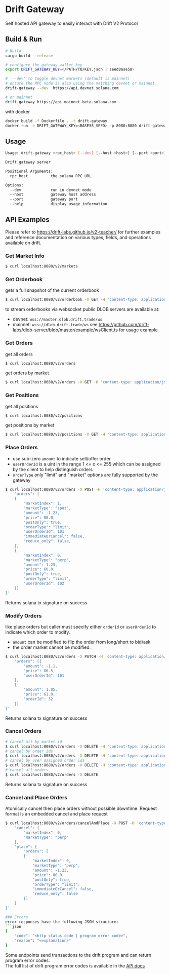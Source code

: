 # Drift Gateway

Self hosted API gateway to easily interact with Drift V2 Protocol

## Build & Run

```bash
# build
cargo build --release

# configure the gateway wallet key
export DRIFT_GATEWAY_KEY=</PATH/TO/KEY.json | seedBase58>

# '--dev' to toggle devnet markets (default is mainnet)
# ensure the RPC node is also using the matching devnet or mainnet
drift-gateway --dev  https://api.devnet.solana.com

# or mainnet
drift-gateway https://api.mainnet-beta.solana.com
```

with docker
```bash
docker build -f Dockerfile . -t drift-gateway
docker run -e DRIFT_GATEWAY_KEY=<BASE58_SEED> -p 8080:8080 drift-gateway https://api.mainnet-beta.solana.com --host 0.0.0.0
```

## Usage
```bash
Usage: drift-gateway <rpc_host> [--dev] [--host <host>] [--port <port>]

Drift gateway server

Positional Arguments:
  rpc_host          the solana RPC URL

Options:
  --dev             run in devnet mode
  --host            gateway host address
  --port            gateway port
  --help            display usage information
```

## API Examples

Please refer to https://drift-labs.github.io/v2-teacher/ for further examples and reference documentation on various types, fields, and operations available on drift.

### Get Market Info
```bash
$ curl localhost:8080/v2/markets
```

### Get Orderbook
gets a full snapshot of the current orderbook
```bash
$ curl localhost:8080/v2/orderbook -X GET -H 'content-type: application/json' -d '{"marketIndex":0,"marketType":"perp"}'
```

to stream orderbooks via websocket public DLOB servers are available at:
- devnet: `wss://master.dlob.drift.trade/ws`
- mainnet: `wss://dlob.drift.trade/ws`
see https://github.com/drift-labs/dlob-server/blob/master/example/wsClient.ts for usage example

### Get Orders
get all orders
```bash
$ curl localhost:8080/v2/orders
```
get orders by market
```bash
$ curl localhost:8080/v2/orders -X GET -H 'content-type: application/json' -d '{"marketIndex":1,"marketType":"spot"}'
```

### Get Positions
get all positions
```bash
$ curl localhost:8080/v2/positions
```
get positions by market
```bash
$ curl localhost:8080/v2/positions -X GET -H 'content-type: application/json' -d '{"marketIndex":0,"marketType":"perp"}'
```

### Place Orders

- use sub-zero `amount` to indicate sell/offer order
- `userOrderId` is a uint in the range 1 <= x <= 255 which can be assigned by the client to help distinguish orders
- `orderType` only "limit" and "market" options are fully supported by the gateway

```bash
$ curl localhost:8080/v2/orders -X POST -H 'content-type: application/json' -d '{
    "orders": [
    {
        "marketIndex": 1,
        "marketType": "spot",
        "amount": -1.23,
        "price": 80.0,
        "postOnly": true,
        "orderType": "limit",
        "userOrderId": 101
        "immediateOrCancel": false,
        "reduce_only": false,
    },
    {
        "marketIndex": 0,
        "marketType": "perp",
        "amount": 1.23,
        "price": 60.0,
        "postOnly": true,
        "orderType": "limit",
        "userOrderId": 102
    }]
}'
```
Returns solana tx signature on success

### Modify Orders
like place orders but caller must specify either `orderId` or `userOrderId` to indicate which order to modify.

- `amount` can be modified to flip the order from long/short to bid/ask
- the order market cannot be modified.
```bash
$ curl localhost:8080/v2/orders -X PATCH -H 'content-type: application/json' -d '{
    "orders": [{
        "amount": -1.1,
        "price": 80.5,
        "userOrderId": 101
    },
    {
        "amount": 1.05,
        "price": 61.0,
        "orderId": 32
    }]
}'
```
Returns solana tx signature on success

### Cancel Orders
```bash
# cancel all by market id
$ curl localhost:8080/v2/orders -X DELETE -H 'content-type: application/json' -d '{"marketIndex":1,"marketType":"spot"}}'
# cancel by order ids
$ curl localhost:8080/v2/orders -X DELETE -H 'content-type: application/json' -d '{"ids":[1,2,3,4]}'
# cancel by user assigned order ids
$ curl localhost:8080/v2/orders -X DELETE -H 'content-type: application/json' -d '{"userIds":[1,2,3,4]}'
# cancel all orders
$ curl localhost:8080/v2/orders -X DELETE
```
Returns solana tx signature on success

### Cancel and Place Orders

Atomically cancel then place orders without possible downtime.
Request format is an embedded cancel and place request

```bash
$ curl localhost:8080/v2/orders/cancelAndPlace -X POST -H 'content-type: application/json' -d '{
    "cancel": {
        "marketIndex": 0,
        "marketType": "perp"
    },
    "place": {
        "orders": [
        {
            "marketIndex": 0,
            "marketType": "perp",
            "amount": -1.23,
            "price": 80.0,
            "postOnly": true,
            "orderType": "limit",
            "immediateOrCancel": false,
            "reduce_only": false
        }]
    }
}'

### Errors
error responses have the following JSON structure:
```json
{
    "code": "<http status code | program error code>",
    "reason": "<explanation>"
}
```

Some endpoints send transactions to the drift program and can return program error codes.  
The full list of drift program error codes is available in the [API docs](https://drift-labs.github.io/v2-teacher/#errors)  